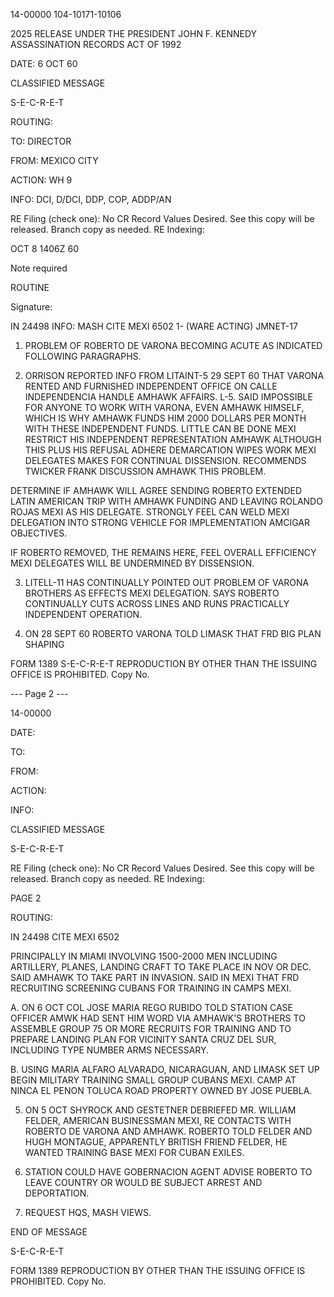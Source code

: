 14-00000
104-10171-10106

2025 RELEASE UNDER THE PRESIDENT JOHN F. KENNEDY ASSASSINATION RECORDS ACT OF 1992

DATE: 6 OCT 60

CLASSIFIED MESSAGE

S-E-C-R-E-T

ROUTING:

TO: DIRECTOR

FROM: MEXICO CITY

ACTION: WH 9

INFO: DCI, D/DCI, DDP, COP, ADDP/AN

RE Filing (check one): No CR Record Values Desired.
See this copy will be released.
Branch copy as needed.
RE Indexing:

OCT 8 1406Z 60

Note required

ROUTINE

Signature:

IN 24498
INFO: MASH
CITE MEXI 6502
1- (WARE ACTING)
JMNET-17

1. PROBLEM OF ROBERTO DE VARONA BECOMING ACUTE AS INDICATED FOLLOWING PARAGRAPHS.

2. ORRISON REPORTED INFO FROM LITAINT-5 29 SEPT 60 THAT VARONA RENTED AND FURNISHED INDEPENDENT OFFICE ON CALLE INDEPENDENCIA HANDLE AMHAWK AFFAIRS. L-5.
SAID IMPOSSIBLE FOR ANYONE TO WORK WITH VARONA, EVEN AMHAWK HIMSELF, WHICH IS WHY AMHAWK FUNDS HIM 2000 DOLLARS PER MONTH WITH THESE INDEPENDENT FUNDS.
LITTLE CAN BE DONE MEXI RESTRICT HIS INDEPENDENT REPRESENTATION AMHAWK ALTHOUGH THIS PLUS HIS REFUSAL ADHERE DEMARCATION WIPES WORK MEXI DELEGATES MAKES FOR CONTINUAL DISSENSION. RECOMMENDS TWICKER FRANK DISCUSSION AMHAWK THIS PROBLEM.

DETERMINE IF AMHAWK WILL AGREE SENDING ROBERTO EXTENDED LATIN AMERICAN TRIP WITH AMHAWK FUNDING AND LEAVING ROLANDO ROJAS MEXI AS HIS DELEGATE. STRONGLY FEEL CAN WELD MEXI DELEGATION INTO STRONG VEHICLE FOR IMPLEMENTATION AMCIGAR OBJECTIVES.

IF ROBERTO REMOVED, THE REMAINS HERE, FEEL OVERALL EFFICIENCY MEXI DELEGATES WILL BE UNDERMINED BY DISSENSION.

3. LITELL-11 HAS CONTINUALLY POINTED OUT PROBLEM OF VARONA BROTHERS AS EFFECTS MEXI DELEGATION. SAYS ROBERTO CONTINUALLY CUTS ACROSS LINES AND RUNS PRACTICALLY INDEPENDENT OPERATION.

4. ON 28 SEPT 60 ROBERTO VARONA TOLD LIMASK THAT FRD BIG PLAN SHAPING

FORM 1389
S-E-C-R-E-T
REPRODUCTION BY OTHER THAN THE ISSUING OFFICE IS PROHIBITED. Copy No.

--- Page 2 ---

14-00000

DATE:

TO:

FROM:

ACTION:

INFO:

CLASSIFIED MESSAGE

S-E-C-R-E-T

RE Filing (check one): No CR Record Values Desired.
See this copy will be released.
Branch copy as needed.
RE Indexing:

PAGE 2

ROUTING:

IN 24498
CITE MEXI 6502

PRINCIPALLY IN MIAMI INVOLVING 1500-2000 MEN INCLUDING ARTILLERY, PLANES, LANDING CRAFT TO TAKE PLACE IN NOV OR DEC. SAID AMHAWK TO TAKE PART IN INVASION.
SAID IN MEXI THAT FRD RECRUITING SCREENING CUBANS FOR TRAINING IN CAMPS MEXI.

A. ON 6 OCT COL JOSE MARIA REGO RUBIDO TOLD STATION CASE OFFICER AMWK HAD SENT HIM WORD VIA AMHAWK'S BROTHERS TO ASSEMBLE GROUP 75 OR MORE RECRUITS FOR TRAINING AND TO PREPARE LANDING PLAN FOR VICINITY SANTA CRUZ DEL SUR, INCLUDING TYPE NUMBER ARMS NECESSARY.

B. USING MARIA ALFARO ALVARADO, NICARAGUAN, AND LIMASK SET UP BEGIN MILITARY TRAINING SMALL GROUP CUBANS MEXI. CAMP AT NINCA EL PENON TOLUCA ROAD PROPERTY OWNED BY JOSE PUEBLA.

5. ON 5 OCT SHYROCK AND GESTETNER DEBRIEFED MR. WILLIAM FELDER, AMERICAN BUSINESSMAN MEXI, RE CONTACTS WITH ROBERTO DE VARONA AND AMHAWK. ROBERTO TOLD FELDER AND HUGH MONTAGUE, APPARENTLY BRITISH FRIEND FELDER, HE WANTED TRAINING BASE MEXI FOR CUBAN EXILES.

6. STATION COULD HAVE GOBERNACION AGENT ADVISE ROBERTO TO LEAVE COUNTRY OR WOULD BE SUBJECT ARREST AND DEPORTATION.

7. REQUEST HQS, MASH VIEWS.

END OF MESSAGE

S-E-C-R-E-T

FORM 1389
REPRODUCTION BY OTHER THAN THE ISSUING OFFICE IS PROHIBITED. Copy No.
